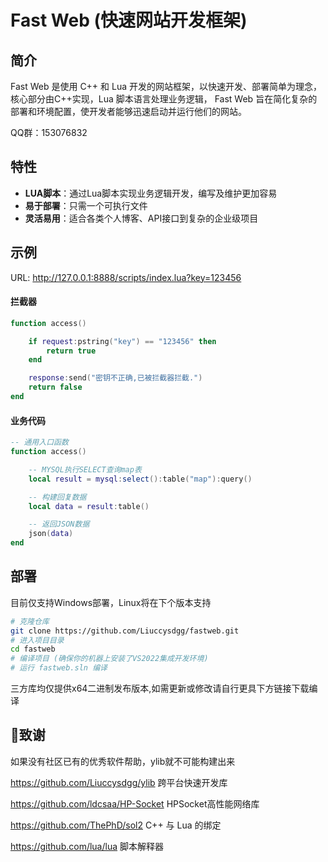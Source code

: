 ﻿# Fast Web (快速网站开发框架)


## 简介
Fast Web 是使用 C++ 和 Lua 开发的网站框架，以快速开发、部署简单为理念，核心部分由C++实现，Lua 脚本语言处理业务逻辑，
Fast Web 旨在简化复杂的部署和环境配置，使开发者能够迅速启动并运行他们的网站。

QQ群：153076832
## 特性
- **LUA脚本**：通过Lua脚本实现业务逻辑开发，编写及维护更加容易
- **易于部署**：只需一个可执行文件
- **灵活易用**：适合各类个人博客、API接口到复杂的企业级项目

## 示例

URL: http://127.0.0.1:8888/scripts/index.lua?key=123456

#### 拦截器
```lua
function access()

    if request:pstring("key") == "123456" then
		return true
	end

	response:send("密钥不正确,已被拦截器拦截.")	
	return false
end
```
#### 业务代码
```lua
-- 通用入口函数
function access()

    -- MYSQL执行SELECT查询map表
	local result = mysql:select():table("map"):query()

	-- 构建回复数据
	local data = result:table()

	-- 返回JSON数据
	json(data)
end
```

## 部署
目前仅支持Windows部署，Linux将在下个版本支持
```bash
# 克隆仓库
git clone https://github.com/Liuccysdgg/fastweb.git
# 进入项目目录
cd fastweb
# 编译项目 (确保你的机器上安装了VS2022集成开发环境)
# 运行 fastweb.sln 编译
```

三方库均仅提供x64二进制发布版本,如需更新或修改请自行更具下方链接下载编译

## 🙇致谢
如果没有社区已有的优秀软件帮助，ylib就不可能构建出来

https://github.com/Liuccysdgg/ylib 跨平台快速开发库

https://github.com/ldcsaa/HP-Socket HPSocket高性能网络库

https://github.com/ThePhD/sol2 C++ 与 Lua 的绑定

https://github.com/lua/lua 脚本解释器

